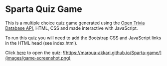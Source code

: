 # Sparta Quiz Game

This is a multiple choice quiz game generated using the [Open Trivia Database API](https://opentdb.com/api_config.php),  HTML, CSS and made interactive with JavaScript.

To run this quiz you will need to add the Bootstrap CSS and JavaScript links in the HTML head (see index.html).

Click [here](https://maroua-akkari.github.io/Sparta-game/]) to open the quiz:
![https://maroua-akkari.github.io/Sparta-game/](images/game-screenshot.png)
